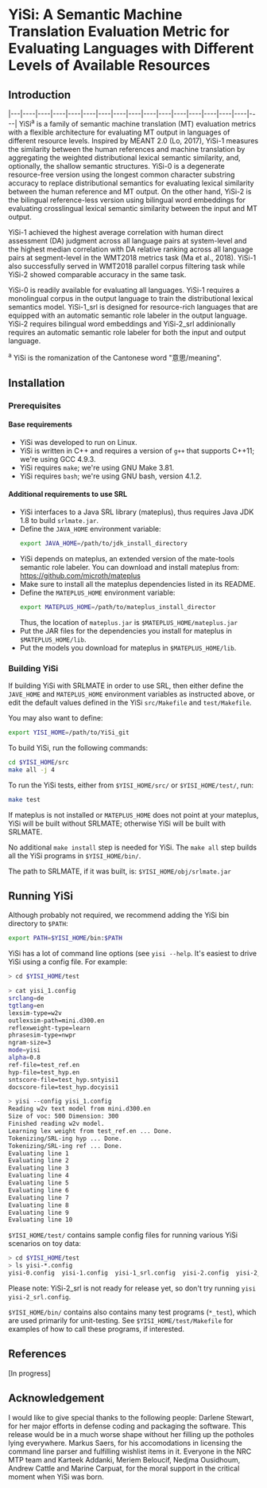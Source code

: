 # YiSi: A Semantic Machine Translation Evaluation Metric for Evaluating Languages with Different Levels of Available Resources
## Introduction
|---|----|----|----|----|----|----|----|----|----|----|----|----|----|----|----|----|
YiSi<sup>a</sup> is a family of semantic machine translation (MT) evaluation metrics 
with a flexible architecture for evaluating MT output in languages of different 
resource levels. Inspired by MEANT 2.0 (Lo, 2017), YiSi-1 measures the similarity 
between the human references and machine translation by aggregating the weighted
distributional lexical semantic similarity, and, optionally, the shallow semantic 
structures. YiSi-0 is a degenerate resource-free version using the longest 
common character substring accuracy to replace distributional semantics for 
evaluating lexical similarity between the human reference and MT output. On the 
other hand, YiSi-2 is the bilingual reference-less version using bilingual word 
embeddings for evaluating crosslingual lexical semantic similarity between the input 
and MT output. 

YiSi-1 achieved the highest average correlation with human direct assessment (DA) 
judgment across all language pairs at system-level and the highest median correlation
 with DA relative ranking across all language pairs at segment-level in the WMT2018 
metrics task (Ma et al., 2018). YiSi-1 also successfully served in WMT2018 parallel 
corpus filtering task while YiSi-2 showed comparable accuracy in the same task.

YiSi-0 is readily available for evaluating all languages. YiSi-1 requires a 
monolingual corpus in the output language to train the distributional lexical 
semantics model. YiSi-1_srl is designed for resource-rich languages that are equipped 
with an automatic semantic role labeler in the output language. YiSi-2 requires 
bilingual word embeddings and YiSi-2_srl addinionally requires an automatic semantic 
role labeler for both the input and output language.

<sup>a</sup> YiSi is the romanization of the Cantonese word "意思/meaning".

## Installation

### Prerequisites
#### Base requirements
- YiSi was developed to run on Linux.
- YiSi is written in C++ and requires a version of `g++` that supports C++11; we're using GCC 4.9.3.
- YiSi requires `make`; we're using GNU Make 3.81.
- YiSi requires `bash`; we're using GNU bash, version 4.1.2.

#### Additional requirements to use SRL
- YiSi interfaces to a Java SRL library (mateplus), thus requires Java JDK 1.8 to build `srlmate.jar`.
- Define the `JAVA_HOME` environment variable:
  ```bash
  export JAVA_HOME=/path/to/jdk_install_directory
  ```
- YiSi depends on mateplus, an extended version of the mate-tools semantic role labeler.
You can download and install mateplus from:  
  https://github.com/microth/mateplus
- Make sure to install all the mateplus dependencies listed in its README.
- Define the `MATEPLUS_HOME` environment variable:
  ```bash
  export MATEPLUS_HOME=/path/to/mateplus_install_director
  ```
  Thus, the location of `mateplus.jar` is `$MATEPLUS_HOME/mateplus.jar`
- Put the JAR files for the dependencies you install for mateplus in `$MATEPLUS_HOME/lib`.
- Put the models you download for mateplus in `$MATEPLUS_HOME/lib`.

### Building YiSi
If building YiSi with SRLMATE in order to use SRL, then either define the `JAVE_HOME`
and `MATEPLUS_HOME` environment variables as instructed above, or edit the default
values defined in the YiSi `src/Makefile` and `test/Makefile`.

You may also want to define:
```bash
export YISI_HOME=/path/to/YiSi_git
```

To build YiSi, run the following commands:
```bash
cd $YISI_HOME/src
make all -j 4
```

To run the YiSi tests, either from `$YISI_HOME/src/` or `$YISI_HOME/test/`, run:
```bash
make test
```

If mateplus is not installed or `MATEPLUS_HOME` does not point at your mateplus,
YiSi will be built without SRLMATE; otherwise YiSi will be built with SRLMATE.

No additional `make install` step is needed for YiSi. The `make all` step builds
all the YiSi programs in `$YISI_HOME/bin/`.

The path to SRLMATE, if it was built, is: `$YISI_HOME/obj/srlmate.jar`

## Running YiSi
Although probably not required, we recommend adding the YiSi bin directory to `$PATH`:
```bash
export PATH=$YISI_HOME/bin:$PATH
```
YiSi has a lot of command line options (see `yisi --help`.
It's easiest to drive YiSi using a config file.
For example:
```bash
> cd $YISI_HOME/test

> cat yisi_1.config
srclang=de
tgtlang=en
lexsim-type=w2v
outlexsim-path=mini.d300.en
reflexweight-type=learn
phrasesim-type=nwpr
ngram-size=3
mode=yisi
alpha=0.8
ref-file=test_ref.en
hyp-file=test_hyp.en
sntscore-file=test_hyp.sntyisi1
docscore-file=test_hyp.docyisi1

> yisi --config yisi_1.config
Reading w2v text model from mini.d300.en
Size of voc: 500 Dimension: 300
Finished reading w2v model.
Learning lex weight from test_ref.en ... Done.
Tokenizing/SRL-ing hyp ... Done.
Tokenizing/SRL-ing ref ... Done.
Evaluating line 1
Evaluating line 2
Evaluating line 3
Evaluating line 4
Evaluating line 5
Evaluating line 6
Evaluating line 7
Evaluating line 8
Evaluating line 9
Evaluating line 10
```
`$YISI_HOME/test/` contains sample config files for running various YiSi scenarios on toy data:
```bash
> cd $YISI_HOME/test
> ls yisi-*.config
yisi-0.config  yisi-1.config  yisi-1_srl.config  yisi-2.config  yisi-2_srl.config
```
Please note: YiSi-2_srl is not ready for release yet, so don't try running `yisi yisi-2_srl.config`.

`$YISI_HOME/bin/` contains also contains many test programs (`*_test`),
which are used primarily for unit-testing.
See `$YISI_HOME/test/Makefile` for examples of how to call these programs, if interested.

## References
[In progress]

## Acknowledgement
I would like to give special thanks to the following people:
Darlene Stewart, for her major efforts in defense coding and packaging the software. This release would be in a much worse shape without her filling up the potholes lying everywhere.
Markus Saers, for his accomodations in licensing the command line parser and fulfilling wishlist items in it.
Everyone in the NRC MTP team and Karteek Addanki, Meriem Beloucif, Nedjma Ousidhoum, Andrew Cattle and Marine Carpuat, for the moral support in the critical moment when YiSi was born.
